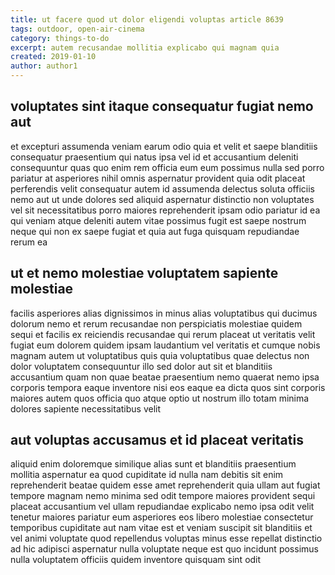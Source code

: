 ```yaml
---
title: ut facere quod ut dolor eligendi voluptas article 8639
tags: outdoor, open-air-cinema
category: things-to-do
excerpt: autem recusandae mollitia explicabo qui magnam quia
created: 2019-01-10
author: author1
---
```


## voluptates sint itaque consequatur fugiat nemo aut

et excepturi assumenda veniam earum odio quia et velit et saepe blanditiis consequatur praesentium qui natus ipsa vel id et accusantium deleniti consequuntur quas quo enim rem officia eum eum possimus nulla sed porro pariatur at asperiores nihil omnis aspernatur provident quia odit placeat perferendis velit consequatur autem id assumenda delectus soluta officiis nemo aut ut unde dolores sed aliquid aspernatur distinctio non voluptates vel sit necessitatibus porro maiores reprehenderit ipsam odio pariatur id ea qui veniam atque deleniti autem vitae possimus fugit est saepe nostrum neque qui non ex saepe fugiat et quia aut fuga quisquam repudiandae rerum ea

## ut et nemo molestiae voluptatem sapiente molestiae

facilis asperiores alias dignissimos in minus alias voluptatibus qui ducimus dolorum nemo et rerum recusandae non perspiciatis molestiae quidem sequi et facilis ex reiciendis recusandae qui rerum placeat ut veritatis velit fugiat eum dolorem quidem ipsam laudantium vel veritatis et cumque nobis magnam autem ut voluptatibus quis quia voluptatibus quae delectus non dolor voluptatem consequuntur illo sed dolor aut sit et blanditiis accusantium quam non quae beatae praesentium nemo quaerat nemo ipsa corporis tempora eaque inventore nisi eos eaque ea dicta quos sint corporis maiores autem quos officia quo atque optio ut nostrum illo totam minima dolores sapiente necessitatibus velit

## aut voluptas accusamus et id placeat veritatis

aliquid enim doloremque similique alias sunt et blanditiis praesentium mollitia aspernatur ea quod cupiditate id nulla nam debitis sit enim reprehenderit beatae quidem esse amet reprehenderit quia ullam aut fugiat tempore magnam nemo minima sed odit tempore maiores provident sequi placeat accusantium vel ullam repudiandae explicabo nemo ipsa odit velit tenetur maiores pariatur eum asperiores eos libero molestiae consectetur temporibus cupiditate aut nam vitae est et veniam suscipit sit blanditiis et vel animi voluptate quod repellendus voluptas minus esse repellat distinctio ad hic adipisci aspernatur nulla voluptate neque est quo incidunt possimus nulla voluptatem officiis quidem inventore quisquam sint odit
